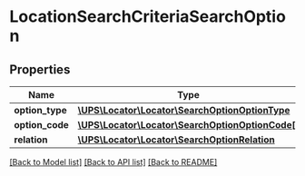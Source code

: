 # LocationSearchCriteriaSearchOption

## Properties
Name | Type | Description | Notes
------------ | ------------- | ------------- | -------------
**option_type** | [**\UPS\Locator\Locator\SearchOptionOptionType**](SearchOptionOptionType.md) |  | 
**option_code** | [**\UPS\Locator\Locator\SearchOptionOptionCode[]**](SearchOptionOptionCode.md) |  | 
**relation** | [**\UPS\Locator\Locator\SearchOptionRelation**](SearchOptionRelation.md) |  | [optional] 

[[Back to Model list]](../../README.md#documentation-for-models) [[Back to API list]](../../README.md#documentation-for-api-endpoints) [[Back to README]](../../README.md)

